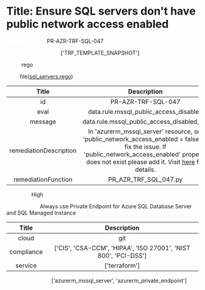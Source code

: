 



# Title: Ensure SQL servers don't have public network access enabled


***<font color="white">Master Test Id:</font>*** PR-AZR-TRF-SQL-047

***<font color="white">Master Snapshot Id:</font>*** ['TRF_TEMPLATE_SNAPSHOT']

***<font color="white">type:</font>*** rego

***<font color="white">rule:</font>*** file([sql_servers.rego])  
  
  
  
  

|Title|Description|
| :---: | :---: |
|id|PR-AZR-TRF-SQL-047|
|eval|data.rule.mssql_public_access_disabled|
|message|data.rule.mssql_public_access_disabled_err|
|remediationDescription|In 'azurerm_mssql_server' resource, set 'public_network_access_enabled = false' to fix the issue. If 'public_network_access_enabled' property does not exist please add it. Visit <a href='https://registry.terraform.io/providers/hashicorp/azurerm/latest/docs/resources/mssql_server#public_network_access_enabled' target='_blank'>here</a> for details.|
|remediationFunction|PR_AZR_TRF_SQL_047.py|


***<font color="white">Severity:</font>*** High

***<font color="white">Description:</font>*** Always use Private Endpoint for Azure SQL Database Server and SQL Managed Instance  
  
  

|Title|Description|
| :---: | :---: |
|cloud|git|
|compliance|['CIS', 'CSA-CCM', 'HIPAA', 'ISO 27001', 'NIST 800', 'PCI-DSS']|
|service|['terraform']|


***<font color="white">Resource Types:</font>*** ['azurerm_mssql_server', 'azurerm_private_endpoint']


[sql_servers.rego]: https://github.com/prancer-io/prancer-compliance-test/tree/master/azure/terraform/sql_servers.rego
